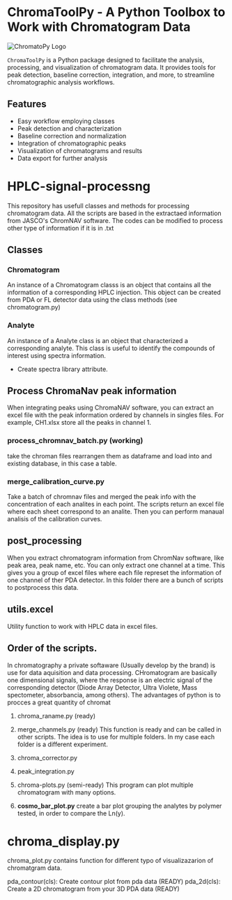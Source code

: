 # ChromaToolPy - A Python Toolbox to Work with Chromatogram Data

![ChromatoPy Logo](Images/logo.png)  <!-- You can add a logo or image here -->

`ChromaToolPy` is a Python package designed to facilitate the analysis, processing, and visualization of chromatogram data. It provides tools for peak detection, baseline correction, integration, and more, to streamline chromatographic analysis workflows.

## Features

- Easy workflow employing classes
- Peak detection and characterization
- Baseline correction and normalization
- Integration of chromatographic peaks
- Visualization of chromatograms and results
- Data export for further analysis

# HPLC-signal-processng
This repository has usefull classes and methods for processing chromatogram data. All the scripts are based in the extractaed information from JASCO's ChromNAV software. The codes can be modified to process other type of information if it is in .txt

## Classes
### **Chromatogram** 
An instance of a Chromatogram classs is an object that contains all the information of a corresponding HPLC injection. This object can be created from PDA or FL detector data using the class methods (see chromatogram.py)

### **Analyte**
An instance of a Analyte class is an object that characterized a corresponding analyte. This class is useful to identify the compounds of interest using spectra information. 

* Create spectra library attribute. 

## Process ChromaNav peak information
When integrating peaks using ChromaNAV software, you can extract an excel file with the peak information ordered by channels in singles files. For example, CH1.xlsx store all the peaks in channel 1. 

### process_chromnav_batch.py (working)
take the chroman files rearrangen them as dataframe and load into and existing database, in this case a table. 

### merge_calibration_curve.py
Take a batch of chromnav files and merged the peak info with the concentration of each analites in each point. The scripts return an excel file where each sheet correspond to an analite. Then you can perform manaual analisis of the calibration curves. 











## post_processing
When you extract chromatogram information from ChromNav software, like peak area, peak name, etc. You can only extract one channel at a time. This gives you a group of excel files where each file represet the information of one channel of ther PDA detector. In this folder there are a bunch of scripts to postprocess this data. 

## utils.excel
Utility function to work with HPLC data in excel files.

## Order of the scripts.
In chromatography a private softaware (Usually develop by the brand) is use for
data aquisition and data processing. CHromatogram are basically one dimensional 
signals, where the response is an electric signal of the corresponding detector
(Diode Array Detector, Ultra Violete, Mass spectometer, absorbancia, among 
others). The advantages of python is to procces a great quantity of chromat

1. chroma_raname.py (ready)
    
2. merge_chanmels.py (ready)
    This function is ready and can be called in other scripts. The idea is to use 
    for multiple folders. In my case each folder is a different experiment.

3. chroma_corrector.py 

4. peak_integration.py

5. chroma-plots.py (semi-ready)
    This program can plot multiple chromatogram with many options. 

6. **cosmo_bar_plot.py** create a bar plot grouping the analytes by polymer tested, in order to compare the Ln(y). 



# chroma_display.py

chroma_plot.py contains function for different typo of visualizazarion of
chromatgram data. 

pda_contour(cls): Create contour plot from pda data (READY)
pda_2d(cls): Create a 2D chromatogram from your 3D PDA data  (READY)
